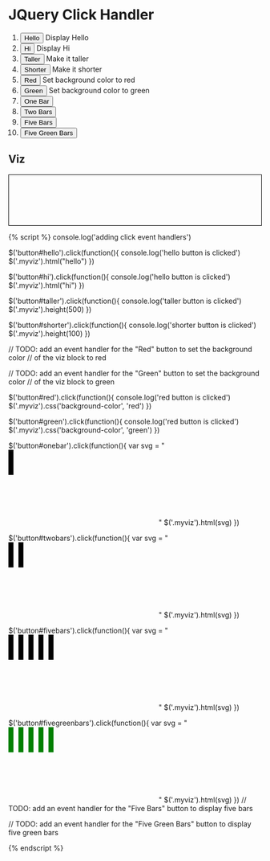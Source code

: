# JQuery Click Handler

<ol>
<li><button id="hello">Hello</button> Display Hello </li>
<li><button id="hi">Hi</button> Display Hi </li>
<li><button id="taller">Taller</button> Make it taller</li>
<li><button id="shorter">Shorter</button> Make it shorter</li>
<li><button id="red">Red</button> Set background color to red</li>
<li><button id="green">Green</button> Set background color to green</li>
<li><button id="onebar">One Bar</button></li>
<li><button id="twobars">Two Bars</button></li>
<li><button id="fivebars">Five Bars</button></li>
<li><button id="fivegreenbars">Five Green Bars</button></li>
</ol>

## Viz

<div class="myviz" style="width:100%; height:100px; border: 1px black solid;">
</div>


{% script %}
console.log('adding click event handlers')

$('button#hello').click(function(){
    console.log('hello button is clicked')
    $('.myviz').html("hello")
})

$('button#hi').click(function(){
    console.log('hello button is clicked')
    $('.myviz').html("hi")
})

$('button#taller').click(function(){
    console.log('taller button is clicked')
    $('.myviz').height(500)
})

$('button#shorter').click(function(){
    console.log('shorter button is clicked')
    $('.myviz').height(100)
})

// TODO: add an event handler for the "Red" button to set the background color
// of the viz block to red

// TODO: add an event handler for the "Green" button to set the background color
// of the viz block to green

$('button#red').click(function(){
    console.log('red button is clicked')
    $('.myviz').css('background-color', 'red')
})


$('button#green').click(function(){
    console.log('red button is clicked')
    $('.myviz').css('background-color', 'green')
})



$('button#onebar').click(function(){
    var svg = "<svg><rect height='50' width='10'></rect></svg>"
    $('.myviz').html(svg)
})

$('button#twobars').click(function(){
    var svg = "<svg><rect height='50' width='10'/><rect height='50' width='10' x='20'/></svg>"
    $('.myviz').html(svg)
})

$('button#fivebars').click(function(){
    var svg = "<svg><rect height='50' width='10'/><rect height='50' width='10' x='20'/><rect height='50' width='10' x= '40'/><rect height='50' width='10' x ='60'/><rect height='50' width='10' x='80'/></svg>"
    $('.myviz').html(svg)
})

$('button#fivegreenbars').click(function(){
    var svg = "<svg><rect height='50' width='10' style = 'fill:green'/><rect height='50' width='10' x='20' style = 'fill:green'/><rect height='50' width='10' x='40' style = 'fill:green'/><rect height='50' width='10' x ='60' style = 'fill:green'/><rect height='50' width='10' x='80' style = 'fill:green'/></svg>"
    $('.myviz').html(svg)
})
// TODO: add an event handler for the "Five Bars" button to display five bars

// TODO: add an event handler for the "Five Green Bars" button to display five green bars

{% endscript %}
















